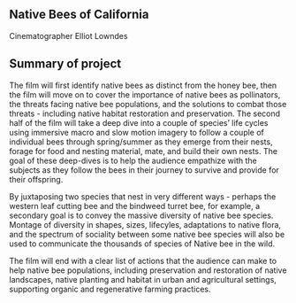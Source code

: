 ## Native Bees of California 
Cinematographer Elliot Lowndes

## Summary of project
The film will first identify native bees as distinct from the honey bee, then the film will move on to cover the importance of native bees as pollinators, the threats facing native bee populations, and the solutions to combat those threats - including native habitat restoration and preservation. The second half of the film will take a deep dive into a couple of species’ life cycles using immersive macro and slow motion imagery to follow a couple of individual bees through spring/summer as they emerge from their nests, forage for food and nesting material, mate, and build their own nests. The goal of these deep-dives is to help the audience empathize with the subjects as they follow the bees in their journey to survive and provide for their offspring. 

By juxtaposing two species that nest in very different ways - perhaps the western leaf cutting bee and the bindweed turret bee, for example, a secondary goal is to convey the massive diversity of native bee species. Montage of diversity in shapes, sizes, lifecyles, adaptations to native flora, and the spectrum of sociality between some native bee species will also be used to communicate the thousands of species of Native bee in the wild.

The film will end with a clear list of actions that the audience can make to help native bee populations, including preservation and restoration of native landscapes, native planting and habitat in urban and agricultural settings, supporting organic and regenerative farming practices.
